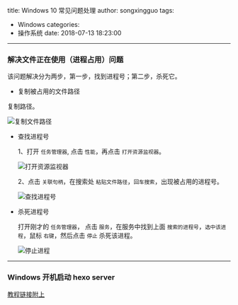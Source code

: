title: Windows 10  常见问题处理
author: songxingguo
tags:
  - Windows
categories:
  - 操作系统
date: 2018-07-13 18:23:00
---
### 解决文件正在使用（进程占用）问题

该问题解决分为两步，第一步，找到进程号；第二步，杀死它。

- 复制被占用的文件路径
  
 复制路径。
 
 ![复制文件路径](http://p9myzkds7.bkt.clouddn.com/windows/%E5%A4%8D%E5%88%B6%E8%A2%AB%E5%8D%A0%E7%94%A8%E7%9A%84%E8%B7%AF%E5%BE%84.png)
 
<!-- more -->

- 查找进程号

  1、打开 `任务管理器`, 点击 `性能`，再点击 `打开资源监视器`。
  
  ![打开资源监视器](http://p9myzkds7.bkt.clouddn.com/windows/%E6%89%93%E5%BC%80%E8%B5%84%E6%BA%90%E7%9B%91%E8%A7%86%E5%99%A8.png)
 
  2、点击 `关联句柄`，在搜索处 `粘贴文件路径`，`回车搜索`，出现被占用的进程号。
  
  ![查找进程号](http://p9myzkds7.bkt.clouddn.com/windows/%E6%9F%A5%E6%89%BE%E8%A2%AB%E5%8D%A0%E7%94%A8%E7%9A%84%E8%BF%9B%E7%A8%8B%E5%8F%B7.png)

- 杀死进程号

  打开刚才的 `任务管理器`， 点击 `服务`，在服务中找到上面 `搜索的进程号`，`选中该进程`，鼠标 `右键`，然后点击 `停止` 杀死该进程。
  
  ![停止进程](http://p9myzkds7.bkt.clouddn.com/windows/%E5%81%9C%E6%AD%A2%E8%BF%9B%E7%A8%8B.png)
  
  
 ---
 ### Windows 开机启动 hexo server

  [教程链接附上](https://blog.csdn.net/upc_xbt/article/details/54020135)